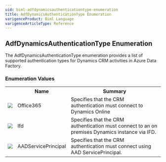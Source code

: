 ```yaml
---
uid: biml-adfdynamicsauthenticationtype-enumeration
title: AdfDynamicsAuthenticationType Enumeration
varigenceProduct: Biml Language
varigenceArticleType: Reference
---
```


## AdfDynamicsAuthenticationType Enumeration<div class="LanguageSummary"><div class ="SummaryItem">The AdfDynamicsAuthenticationType enumeration provides a list of supported authentication types for Dynamics CRM activities in Azure Data Factory.</div></div><div class="EnumValueGroup">### Enumeration Values<table id="EnumValue" class="MemberList"><tbody><tr><th class="MemberTypeIconColumnHeader">&nbsp;</th><th class="MemberNameColumnHeader">Name</th><th class="MemberSummaryColumnHeader">Summary</th></tr><tr class="cd0"><td align="center" class="MemberTypeIcon"><img src="enumValue.png"></img></td><td class="MemberName">Office365</td><td class="MemberSummary"><div class ="SummaryItem">Specifies that the CRM authentication must connect to Dynamics Online</div></td></tr><tr class="cd1"><td align="center" class="MemberTypeIcon"><img src="enumValue.png"></img></td><td class="MemberName">Ifd</td><td class="MemberSummary"><div class ="SummaryItem">Specifies that the CRM authentication must connect to an on premises Dynamics instance via IFD.</div></td></tr><tr class="cd0"><td align="center" class="MemberTypeIcon"><img src="enumValue.png"></img></td><td class="MemberName">AADServicePrincipal</td><td class="MemberSummary"><div class ="SummaryItem">Specifies that the CRM authentication must connect using AAD ServicePrincipal.</div></td></tr></tbody></table></div>